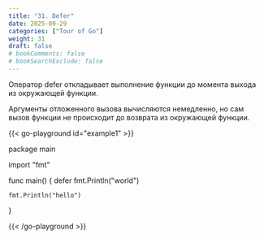 ```yaml
---
title: "31. Defer"
date: 2025-09-29
categories: ["Tour of Go"]
weight: 31
draft: false
# bookComments: false
# bookSearchExclude: false
---
```

Оператор defer откладывает выполнение функции до момента выхода из окружающей функции.

Аргументы отложенного вызова вычисляются немедленно, но сам вызов функции не происходит до возврата из окружающей функции.

{{< go-playground id="example1" >}}

package main

import "fmt"

func main() {
    defer fmt.Println("world")

	fmt.Println("hello")
}


{{< /go-playground >}} 